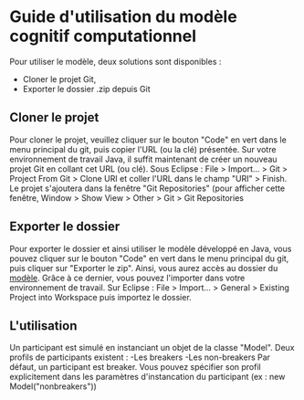 # Guide d'utilisation du modèle cognitif computationnel
Pour utiliser le modèle, deux solutions sont disponibles : 
- Cloner le projet Git,
- Exporter le dossier .zip depuis Git

## Cloner le projet
Pour cloner le projet, veuillez cliquer sur le bouton "Code" en vert dans le menu principal du git, puis copier l'URL (ou la clé) présentée. 
Sur votre environnement de travail Java, il suffit maintenant de créer un nouveau projet Git en collant cet URL (ou clé). Sous Eclipse : File > Import... > Git > Project From Git > Clone URI et coller l'URL dans le champ "URI" > Finish.
Le projet s'ajoutera dans la fenêtre "Git Repositories" (pour afficher cette fenêtre, Window > Show View > Other > Git > Git Repositories

## Exporter le dossier
Pour exporter le dossier et ainsi utiliser le modèle développé en Java, vous pouvez cliquer sur le bouton "Code" en vert dans le menu principal du git, puis cliquer sur "Exporter le zip".
Ainsi, vous aurez accès au dossier du [modèle](./Modele_Addition_Arithmetico-Alphabetique). Grâce à ce dernier, vous pouvez l'importer dans votre environnement de travail. Sur Eclipse : File > Import... > General > Existing Project into Workspace puis importez le dossier.

## L'utilisation
Un participant est simulé en instanciant un objet de la classe "Model". 
Deux profils de participants existent : 
-Les breakers
-Les non-breakers
Par défaut, un participant est breaker. Vous pouvez spécifier son profil explicitement dans les paramètres d'instancation du participant (ex : new Model("nonbreakers"))
